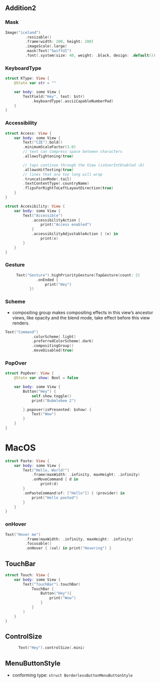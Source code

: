 ## Addition2


### Mask
```swift
Image("iceland")
         .resizable()
         .frame(width: 200, height: 200)
         .imageScale(.large)
         .mask(Text("SwiftUI")
         .font(.system(size: 40, weight: .black, design: .default)))
```

### KeyboardType
```swift
struct KType: View {
    @State var str = ""

    var body: some View {
        TextField("Hey", text: $str)
            .keyboardType(.asciiCapableNumberPad)
    }
}
```

### Accessibility
```swift
struct Access: View {
    var body: some View {
        Text("CZE").bold()
        .minimumScaleFactor(3.0)
        // text can Compress space between characters
        .allowsTightening(true)

        // taps continue through the View (isUserIntEnabled :D)
        .allowsHitTesting(true)
        // lines that are too long will wrap
        .truncationMode(.tail)
        .textContentType(.countryName)
        .flipsForRightToLeftLayoutDirection(true)
    }
}
```

```swift
struct Accesibility: View {
    var body: some View {
        Text("Accessible")
            .accessibilityAction {
                print("Access enabled")
            }
            .accessibilityAdjustableAction { (x) in
                print(x)
        }
    }
}
```

### Gesture
```swift
     Text("Gesture").highPriorityGesture(TapGesture(count: 2)
              .onEnded {
                  print("Hey")
           })
```

### Scheme
* compositing group makes compositing effects in this view’s ancestor views, like opacity and the blend mode, take effect before this view renders.
```swift
Text("Command")
            .colorScheme(.light)
            .preferredColorScheme(.dark)
            .compositingGroup()
            .moveDisabled(true)
```

### PopOver
```swift
struct PopOver: View {
    @State var show: Bool = false

    var body: some View {
        Button("Hey") {
            self.show.toggle()
            print("Bubmlebee 2")

        }.popover(isPresented: $show) {
            Text("Wow")
        }
    }
}
```



# MacOS
```swift
struct Paste: View {
    var body: some View {
        Text("Hello, World!")
            .frame(maxWidth: .infinity, maxHeight: .infinity)
            .onMoveCommand { d in
                print(d)
        }
        .onPasteCommand(of: ["Hello"]) { (provider) in
            print("Hello pasted")
        }
    }
}
```


### onHover
```swift
Text("Hover me")
         .frame(maxWidth: .infinity, maxHeight: .infinity)
         .focusable()
         .onHover { (val) in print("Hovering") }
```

## TouchBar
```swift
struct Touch: View {
    var body: some View {
        Text("TouchBar").touchBar(
            TouchBar {
                Button("Hey"){
                    print("Wow")
                }
            }
        )
    }
}
```


## ControlSize
```swift
      Text("Hey").controlSize(.mini)
```

## MenuButtonStyle
* conforming type: ```struct BorderlessButtonMenuButtonStyle```
